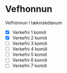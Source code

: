 # Vefhonnun
Vefhönnun í tækniskólanum

- [X] Verkefni 1 komið
- [X] Verkefni 2 komið
- [ ] Verkefni 3 komið
- [ ] Verkefni 4 komið
- [ ] Verkefni 5 komið
- [ ] Verkefni 6 komið
- [ ] Verkefni 7 komið